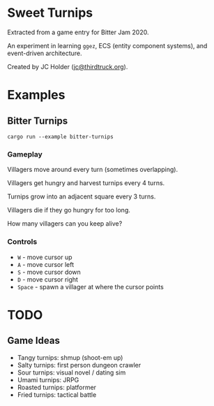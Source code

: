 # Sweet Turnips

Extracted from a game entry for Bitter Jam 2020.

An experiment in learning `ggez`, ECS (entity component systems), and event-driven architecture.

Created by JC Holder (jc@thirdtruck.org).

# Examples

## Bitter Turnips

`cargo run --example bitter-turnips`

### Gameplay

Villagers move around every turn (sometimes overlapping).

Villagers get hungry and harvest turnips every 4 turns.

Turnips grow into an adjacent square every 3 turns.

Villagers die if they go hungry for too long.

How many villagers can you keep alive?

### Controls

* `W` - move cursor up
* `A` - move cursor left
* `S` - move cursor down
* `D` - move cursor right
* `Space` - spawn a villager at where the cursor points

# TODO

## Game Ideas

+ Tangy turnips: shmup (shoot-em up)
+ Salty turnips: first person dungeon crawler
+ Sour turnips: visual novel / dating sim
+ Umami turnips: JRPG
+ Roasted turnips: platformer
+ Fried turnips: tactical battle
